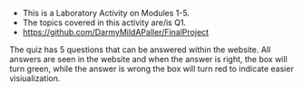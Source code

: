 - This is a Laboratory Activity on Modules 1-5.
- The topics covered in this activity are/is Q1.
- https://github.com/DarmyMildAPaller/FinalProject

The quiz has 5 questions that can be answered within the website. All answers are seen in the website and when the answer is right, the box will turn green, while the answer is wrong the box will turn red to indicate easier visiualization.
